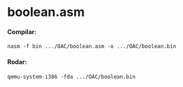 # boolean.asm

#### Compilar:

```
nasm -f bin .../OAC/boolean.asm -o .../OAC/boolean.bin
```

#### Rodar:

```
qemu-system-i386 -fda .../OAC/boolean.bin
```